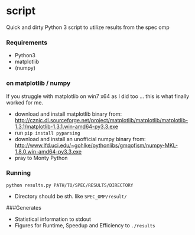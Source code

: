 script
===========

Quick and dirty Python 3 script to utilize results from the spec omp

### Requirements
* Python3
* matplotlib
* (numpy)


### on matplotlib / numpy
If you struggle with matplotlib on win7 x64 as I did too ... this is what finally worked for me.
* download and install matplotlib binary from: http://cznic.dl.sourceforge.net/project/matplotlib/matplotlib/matplotlib-1.3.1/matplotlib-1.3.1.win-amd64-py3.3.exe
*  run ```pip install pyparsing```
*  download and install an unofficial numpy binary from: http://www.lfd.uci.edu/~gohlke/pythonlibs/gmqofism/numpy-MKL-1.8.0.win-amd64-py3.3.exe
*  pray to Monty Python


### Running
```python results.py PATH/TO/SPEC/RESULTS/DIRECTORY```
* Directory should be sth. like ```SPEC_OMP/result/```

###Generates
* Statistical information to stdout
* Figures for Runtime, Speedup and Efficiency to ```./results```
